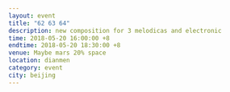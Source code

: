 ```yaml
---
layout: event
title: "62 63 64"
description: new composition for 3 melodicas and electronic
time: 2018-05-20 16:00:00 +8
endtime: 2018-05-20 18:30:00 +8
venue: Maybe mars 20% space
location: dianmen
category: event
city: beijing
---
```

